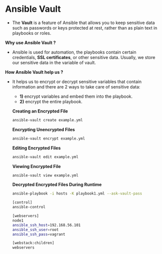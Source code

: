# Ansible Vault

- The **Vault** is a feature of Ansible that allows you to keep sensitive data such as passwords or keys protected at rest, rather than as plain text in playbooks or roles.

**Why use Ansible Vault ?**

- Ansible is used for automation, the playbooks contain certain credentials, **SSL certificates**, or other sensitive data. Usually, we store our sensitive data in the variable of vault.

**How Ansible Vault help us ?**

- It helps us to encrypt or decrypt sensitive variables that contain information and there are 2 ways to take care of sensitive data:

  - **1)** encrypt variables and embed them into the playbook.
  - **2)** encrypt the entire playbook.

  **Creating an Encrypted File**

  ```bash
  ansible-vault create example.yml
  ```

  **Encrypting Unencrypted Files**

  ```bash
  ansible-vault encrypt example.yml
  ```

  **Editing Encrypted Files**

  ```bash
  ansible-vault edit example.yml
  ```

  **Viewing Encrypted File**

  ```bash
  ansible-vault view example.yml
  ```

  **Decrypted Encrypted Files During Runtime**

  ```bash
  ansible-playbook -i hosts -K playbook1.yml --ask-vault-pass
  ```

  ```bash
  [control]
  ansible-control

  [webservers]
  node1
  ansible_ssh_host=192.168.56.101
  ansible_ssh_user=root
  ansible_ssh_pass=vagrant

  [webstack:children]
  webservers
  ```
